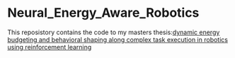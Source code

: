 # Neural_Energy_Aware_Robotics

This reposistory contains the code to my masters thesis:[dynamic energy budgeting and behavioral shaping along complex task execution in robotics using reinforcement learning](http://essay.utwente.nl/88729/1/Chaturvedi_MA_EEMCs.pdf) 

